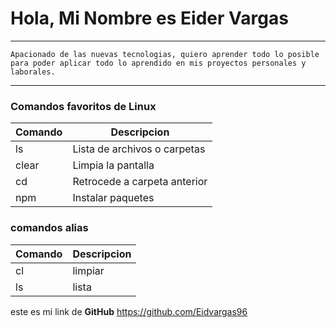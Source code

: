 # Hola, Mi Nombre es **Eider Vargas**
______________________________________________________________________________
```Apacionado de las nuevas tecnologias, quiero aprender todo lo posible para poder aplicar todo lo aprendido en mis proyectos personales y laborales. ```
_____________________________________________________________________________
### Comandos favoritos de Linux

|Comando|Descripcion|
|---|---|
|ls|Lista de archivos o carpetas|
|clear|Limpia la pantalla
|cd|Retrocede a carpeta anterior |
|npm| Instalar paquetes|

### comandos alias
|Comando|Descripcion|
|---|---|
|cl|limpiar|
|ls|lista|

este es mi link de **GitHub** https://github.com/Eidvargas96